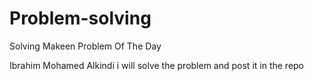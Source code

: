 # Problem-solving
Solving Makeen Problem Of The Day

Ibrahim Mohamed Alkindi
i will solve the problem and post it in the repo
